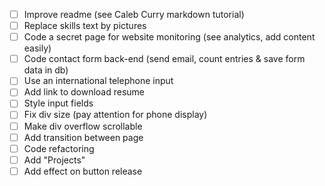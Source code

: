 - [ ] Improve readme (see Caleb Curry markdown tutorial)
- [ ] Replace skills text by pictures
- [ ] Code a secret page for website monitoring (see analytics, add content easily)
- [ ] Code contact form back-end (send email, count entries & save form data in db)
- [ ] Use an international telephone input
- [ ] Add link to download resume
- [ ] Style input fields
- [ ] Fix div size (pay attention for phone display)
- [ ] Make div overflow scrollable
- [ ] Add transition between page
- [ ] Code refactoring
- [ ] Add "Projects"
- [ ] Add effect on button release
